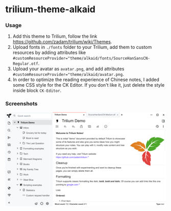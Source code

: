 # trilium-theme-alkaid

### Usage

1. Add this theme to Trilium, follow the link https://github.com/zadam/trilium/wiki/Themes.
2. Upload fonts in `./fonts` folder to your Trilium, add them to custom resources by adding attributes like `#customResourceProvider="theme/alkaid/fonts/SourceHanSansCN-Regular.otf`.
3. Upload your avatar as `avatar.png`, and add attributes `#customResourceProvider="theme/alkaid/avatar.png`.
4. In order to optimize the reading experience of Chinese notes, I added some CSS style for the CK Editor. If you don't like it, just delete the style inside block `CK-Editor`.

### Screenshots

![](./screenshots/1.png?raw=true)
